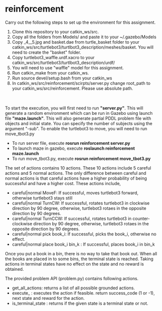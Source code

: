 # reinforcement
Carry out the following steps to set up the environment for this assignment.
<ol>
	<li>Clone this repository to your catkin_ws/src.</li>
	<li>Copy all the folders from Models/ and paste it to your ~/.gazebo/Models </li>
	<li>Copy _4__5.jpg and basket.dae from turtle_basket folder to your catkin_ws/src/turtlebot3/turtlbot3_description/meshes/basket. You will need to create the "basket" folder.</li>
	<li> Copy turtlebot3_waffle.urdf.xacro to your catkin_ws/src/turtlebot3/turtlbot3_description/urdf/ </li>
	<li> You will need to use "waffle" model for this assignment.</li>
	<li>Run catkin_make from your catkin_ws. </li>
	<li>Run source devel/setup.bash from your catkin_ws</li>
	<li>In catkin_ws/src/reinforcement/scirpts/server.py change root_path to your catkin_ws/src/reinforcement. Please use absolute path.</li>
</ol>
<br>
<br>
To start the execution, you will first need to run <b>"server.py"</b>. This will generate a random environment which can be run in Gazebo using launch file <b>"maze.launch"</b>. This will also generate partial PDDL problem file with objects and initial state. You can specify the number of subjects using the  argument "-sub". To enable the turtlebot3 to move, you will need to run move_tbot3.py 
<br>
<ul>
<li>To run server file, execute <b>rosrun reinforcement server.py</b>
	<li>To launch maze in gazebo, execute <b>roslaunch reinforcement maze.launch</b></li>
	<li>To run move_tbot3.py, execute <b>rosrun reinforcement move_tbot3.py</b></li>
</ul>

The set of actions contains 10 actions. These 10 actions include 5 careful actions and 5 normal actions. The only difference between careful and normal actions is that careful actions have a higher probability of being successful and have a higher cost. These actions include,
<ul>
  <li>careful|normal MoveF: If successful, moves turtlebot3 forward, otherwise turtlebot3 stays still </li>
  <li>careful|normal TurnCW: If successful, rotates turtlebot3 in clockwise direction by 90 degree, otherwise, turtlebot3 rotaes in the opposite direction by 90 degrees. </li>
  <li>careful|normal TurnCCW: If successful, rotates turtlebot3 in counter-clockwise direction by 90 degree, otherwise, turtlebot3 rotaes in the opposite direction by 90 degrees. </li>
  <li>careful|normal pick book_i: If successful, picks the book_i, otherwise no effect. </li>
  <li>careful|normal place book_i bin_k : If successful, places book_i in bin_k </li>
</ul>

Once you put a book in a bin, there is no way to take that book out. When all the books are placed in to some bins, the terminal state is reached. Taking actions in terminal states have no effect on the state and no reward is obtained.

The provided problem API (problem.py) contains following actions.
<ul>
  <li>get_all_actions: returns a list of all possible grounded actions. </li>
  <li>execute_<action_name> <params>: executes the action if feasible. return success_code (1 or -1), next state and reward for the action. </li>
  <li>is_terminal_state <state>: returns if the given state is a terminal state or not. </li>
    </ul>    
